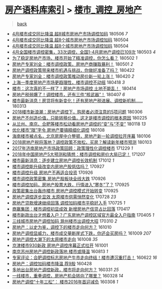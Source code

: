 [房产语料库索引](../../README.md)  > [楼市_调控_房地产](楼市_调控_房地产.md)
====
> [back](../README.md)

- [4月楼市成交同比降温 超8城市房地产市场调控加码](http://jkwz.applinzi.com/ittc/7099901847949280267.html#4%E6%9C%88%E6%A5%BC%E5%B8%82%E6%88%90%E4%BA%A4%E5%90%8C%E6%AF%94%E9%99%8D%E6%B8%A9+%E8%B6%858%E5%9F%8E%E5%B8%82%E6%88%BF%E5%9C%B0%E4%BA%A7%E5%B8%82%E5%9C%BA%E8%B0%83%E6%8E%A7%E5%8A%A0%E7%A0%81) 180506 *7* 
- [4月楼市成交同比降温 超8个城市房地产市场调控加码](http://jkwz.applinzi.com/ittc/7099274280724595718.html#4%E6%9C%88%E6%A5%BC%E5%B8%82%E6%88%90%E4%BA%A4%E5%90%8C%E6%AF%94%E9%99%8D%E6%B8%A9+%E8%B6%858%E4%B8%AA%E5%9F%8E%E5%B8%82%E6%88%BF%E5%9C%B0%E4%BA%A7%E5%B8%82%E5%9C%BA%E8%B0%83%E6%8E%A7%E5%8A%A0%E7%A0%81) 180504  
- [4月楼市成交同比降温 超8个城市房地产市场调控加码](http://jkwz.applinzi.com/ittc/7099258843798438918.html#4%E6%9C%88%E6%A5%BC%E5%B8%82%E6%88%90%E4%BA%A4%E5%90%8C%E6%AF%94%E9%99%8D%E6%B8%A9+%E8%B6%858%E4%B8%AA%E5%9F%8E%E5%B8%82%E6%88%BF%E5%9C%B0%E4%BA%A7%E5%B8%82%E5%9C%BA%E8%B0%83%E6%8E%A7%E5%8A%A0%E7%A0%81) 180504  
- [4月全国楼市调控密集，33次调控，全国1-4月房地产调控已109次](http://jkwz.applinzi.com/ittc/7098934557376250897.html#4%E6%9C%88%E5%85%A8%E5%9B%BD%E6%A5%BC%E5%B8%82%E8%B0%83%E6%8E%A7%E5%AF%86%E9%9B%86%EF%BC%8C33%E6%AC%A1%E8%B0%83%E6%8E%A7%EF%BC%8C%E5%85%A8%E5%9B%BD1-4%E6%9C%88%E6%88%BF%E5%9C%B0%E4%BA%A7%E8%B0%83%E6%8E%A7%E5%B7%B2109%E6%AC%A1) 180503 *4* 
- [为了稳定房地产市场，楼市开始了精准调控，你怎么看？](http://jkwz.applinzi.com/ittc/7098465018943374342.html#%E4%B8%BA%E4%BA%86%E7%A8%B3%E5%AE%9A%E6%88%BF%E5%9C%B0%E4%BA%A7%E5%B8%82%E5%9C%BA%EF%BC%8C%E6%A5%BC%E5%B8%82%E5%BC%80%E5%A7%8B%E4%BA%86%E7%B2%BE%E5%87%86%E8%B0%83%E6%8E%A7%EF%BC%8C%E4%BD%A0%E6%80%8E%E4%B9%88%E7%9C%8B%EF%BC%9F) 180502 *1* 
- [房地产专家刘全：楼市调控政策，房地产商赚取暴利！](http://jkwz.applinzi.com/ittc/7098143174554027025.html#%E6%88%BF%E5%9C%B0%E4%BA%A7%E4%B8%93%E5%AE%B6%E5%88%98%E5%85%A8%EF%BC%9A%E6%A5%BC%E5%B8%82%E8%B0%83%E6%8E%A7%E6%94%BF%E7%AD%96%EF%BC%8C%E6%88%BF%E5%9C%B0%E4%BA%A7%E5%95%86%E8%B5%9A%E5%8F%96%E6%9A%B4%E5%88%A9%EF%BC%81) 180501 *2* 
- [房地产调控政策带来楼市机遇与挑战，你做好准备了吗？](http://jkwz.applinzi.com/ittc/7094913452768494609.html#%E6%88%BF%E5%9C%B0%E4%BA%A7%E8%B0%83%E6%8E%A7%E6%94%BF%E7%AD%96%E5%B8%A6%E6%9D%A5%E6%A5%BC%E5%B8%82%E6%9C%BA%E9%81%87%E4%B8%8E%E6%8C%91%E6%88%98%EF%BC%8C%E4%BD%A0%E5%81%9A%E5%A5%BD%E5%87%86%E5%A4%87%E4%BA%86%E5%90%97%EF%BC%9F) 180422  
- [房地产专家刘全：楼市调控政策推动房价新一轮上涨！](http://jkwz.applinzi.com/ittc/7093967197577937926.html#%E6%88%BF%E5%9C%B0%E4%BA%A7%E4%B8%93%E5%AE%B6%E5%88%98%E5%85%A8%EF%BC%9A%E6%A5%BC%E5%B8%82%E8%B0%83%E6%8E%A7%E6%94%BF%E7%AD%96%E6%8E%A8%E5%8A%A8%E6%88%BF%E4%BB%B7%E6%96%B0%E4%B8%80%E8%BD%AE%E4%B8%8A%E6%B6%A8%EF%BC%81) 180420 *2* 
- [上海一季度房地产市场更趋理性，楼市调控不动摇](http://jkwz.applinzi.com/ittc/7093393927417889802.html#%E4%B8%8A%E6%B5%B7%E4%B8%80%E5%AD%A3%E5%BA%A6%E6%88%BF%E5%9C%B0%E4%BA%A7%E5%B8%82%E5%9C%BA%E6%9B%B4%E8%B6%8B%E7%90%86%E6%80%A7%EF%BC%8C%E6%A5%BC%E5%B8%82%E8%B0%83%E6%8E%A7%E4%B8%8D%E5%8A%A8%E6%91%87) 180418 *3* 
- [楼市：这次真的不一样了！房地产市场调控 土地不能乱！  ​](http://jkwz.applinzi.com/ittc/7091947454671094794.html#%E6%A5%BC%E5%B8%82%EF%BC%9A%E8%BF%99%E6%AC%A1%E7%9C%9F%E7%9A%84%E4%B8%8D%E4%B8%80%E6%A0%B7%E4%BA%86%EF%BC%81%E6%88%BF%E5%9C%B0%E4%BA%A7%E5%B8%82%E5%9C%BA%E8%B0%83%E6%8E%A7+%E5%9C%9F%E5%9C%B0%E4%B8%8D%E8%83%BD%E4%B9%B1%EF%BC%81++%E2%80%8B) 180414  
- [房地产税弱爆了！调控楼市，还有三件“核武器”！](http://jkwz.applinzi.com/ittc/7089268443079771152.html#%E6%88%BF%E5%9C%B0%E4%BA%A7%E7%A8%8E%E5%BC%B1%E7%88%86%E4%BA%86%EF%BC%81%E8%B0%83%E6%8E%A7%E6%A5%BC%E5%B8%82%EF%BC%8C%E8%BF%98%E6%9C%89%E4%B8%89%E4%BB%B6%E2%80%9C%E6%A0%B8%E6%AD%A6%E5%99%A8%E2%80%9D%EF%BC%81) 180407 *6* 
- [楼市最新消息！房贷将有新变化！还有房地产税进展、调控新机制……](http://jkwz.applinzi.com/ittc/7079762358128083984.html#%E6%A5%BC%E5%B8%82%E6%9C%80%E6%96%B0%E6%B6%88%E6%81%AF%EF%BC%81%E6%88%BF%E8%B4%B7%E5%B0%86%E6%9C%89%E6%96%B0%E5%8F%98%E5%8C%96%EF%BC%81%E8%BF%98%E6%9C%89%E6%88%BF%E5%9C%B0%E4%BA%A7%E7%A8%8E%E8%BF%9B%E5%B1%95%E3%80%81%E8%B0%83%E6%8E%A7%E6%96%B0%E6%9C%BA%E5%88%B6%E2%80%A6%E2%80%A6) 180313  
- [2018楼市新浪潮：房地产调控下，购房者必须注意的5项问题](http://jkwz.applinzi.com/ittc/7077394623050023942.html#2018%E6%A5%BC%E5%B8%82%E6%96%B0%E6%B5%AA%E6%BD%AE%EF%BC%9A%E6%88%BF%E5%9C%B0%E4%BA%A7%E8%B0%83%E6%8E%A7%E4%B8%8B%EF%BC%8C%E8%B4%AD%E6%88%BF%E8%80%85%E5%BF%85%E9%A1%BB%E6%B3%A8%E6%84%8F%E7%9A%845%E9%A1%B9%E9%97%AE%E9%A2%98) 180306  
- [房地产不创造价值，只能转移价值，这才是楼市调控的根本原因](http://jkwz.applinzi.com/ittc/7073957496115168273.html#%E6%88%BF%E5%9C%B0%E4%BA%A7%E4%B8%8D%E5%88%9B%E9%80%A0%E4%BB%B7%E5%80%BC%EF%BC%8C%E5%8F%AA%E8%83%BD%E8%BD%AC%E7%A7%BB%E4%BB%B7%E5%80%BC%EF%BC%8C%E8%BF%99%E6%89%8D%E6%98%AF%E6%A5%BC%E5%B8%82%E8%B0%83%E6%8E%A7%E7%9A%84%E6%A0%B9%E6%9C%AC%E5%8E%9F%E5%9B%A0) 180225  
- [从兰州、南京、合肥等楼市松动看房地产调控的“变”与“不变”](http://jkwz.applinzi.com/ittc/7059921173964391435.html#%E4%BB%8E%E5%85%B0%E5%B7%9E%E3%80%81%E5%8D%97%E4%BA%AC%E3%80%81%E5%90%88%E8%82%A5%E7%AD%89%E6%A5%BC%E5%B8%82%E6%9D%BE%E5%8A%A8%E7%9C%8B%E6%88%BF%E5%9C%B0%E4%BA%A7%E8%B0%83%E6%8E%A7%E7%9A%84%E2%80%9C%E5%8F%98%E2%80%9D%E4%B8%8E%E2%80%9C%E4%B8%8D%E5%8F%98%E2%80%9D) 180118 *13* 
- [优化楼市“限”字令 房地产要搞精细化调控](http://jkwz.applinzi.com/ittc/7056125596881388550.html#%E4%BC%98%E5%8C%96%E6%A5%BC%E5%B8%82%E2%80%9C%E9%99%90%E2%80%9D%E5%AD%97%E4%BB%A4+%E6%88%BF%E5%9C%B0%E4%BA%A7%E8%A6%81%E6%90%9E%E7%B2%BE%E7%BB%86%E5%8C%96%E8%B0%83%E6%8E%A7) 180108  
- [海南楼市被点名，北京房屋中介整顿，房地产新一轮调控拉开序幕](http://jkwz.applinzi.com/ittc/7055415556834853905.html#%E6%B5%B7%E5%8D%97%E6%A5%BC%E5%B8%82%E8%A2%AB%E7%82%B9%E5%90%8D%EF%BC%8C%E5%8C%97%E4%BA%AC%E6%88%BF%E5%B1%8B%E4%B8%AD%E4%BB%8B%E6%95%B4%E9%A1%BF%EF%BC%8C%E6%88%BF%E5%9C%B0%E4%BA%A7%E6%96%B0%E4%B8%80%E8%BD%AE%E8%B0%83%E6%8E%A7%E6%8B%89%E5%BC%80%E5%BA%8F%E5%B9%95) 180106  
- [2018房地产税将落地？调控政策不放松，买房？解读新年楼市预测](http://jkwz.applinzi.com/ittc/7054377360613180427.html#2018%E6%88%BF%E5%9C%B0%E4%BA%A7%E7%A8%8E%E5%B0%86%E8%90%BD%E5%9C%B0%EF%BC%9F%E8%B0%83%E6%8E%A7%E6%94%BF%E7%AD%96%E4%B8%8D%E6%94%BE%E6%9D%BE%EF%BC%8C%E4%B9%B0%E6%88%BF%EF%BC%9F%E8%A7%A3%E8%AF%BB%E6%96%B0%E5%B9%B4%E6%A5%BC%E5%B8%82%E9%A2%84%E6%B5%8B) 180103  
- [2017年济南房地产市场政策回顾：政策理性化调控楼市](http://jkwz.applinzi.com/ittc/7052430226976408593.html#2017%E5%B9%B4%E6%B5%8E%E5%8D%97%E6%88%BF%E5%9C%B0%E4%BA%A7%E5%B8%82%E5%9C%BA%E6%94%BF%E7%AD%96%E5%9B%9E%E9%A1%BE%EF%BC%9A%E6%94%BF%E7%AD%96%E7%90%86%E6%80%A7%E5%8C%96%E8%B0%83%E6%8E%A7%E6%A5%BC%E5%B8%82) 171229 *1* 
- [2018年中国房地产5大预测和猜想：楼市调控和房价大局已定！](http://jkwz.applinzi.com/ittc/7044303680663192592.html#2018%E5%B9%B4%E4%B8%AD%E5%9B%BD%E6%88%BF%E5%9C%B0%E4%BA%A75%E5%A4%A7%E9%A2%84%E6%B5%8B%E5%92%8C%E7%8C%9C%E6%83%B3%EF%BC%9A%E6%A5%BC%E5%B8%82%E8%B0%83%E6%8E%A7%E5%92%8C%E6%88%BF%E4%BB%B7%E5%A4%A7%E5%B1%80%E5%B7%B2%E5%AE%9A%EF%BC%81) 171207  
- [楼市最新消息：逐步建立房地产调控长效机制](http://jkwz.applinzi.com/ittc/7023593535763383312.html#%E6%A5%BC%E5%B8%82%E6%9C%80%E6%96%B0%E6%B6%88%E6%81%AF%EF%BC%9A%E9%80%90%E6%AD%A5%E5%BB%BA%E7%AB%8B%E6%88%BF%E5%9C%B0%E4%BA%A7%E8%B0%83%E6%8E%A7%E9%95%BF%E6%95%88%E6%9C%BA%E5%88%B6) 171012 *1* 
- [楼市调控能升级改变内房地产股低估吗？](http://jkwz.applinzi.com/ittc/7017949506342224912.html#%E6%A5%BC%E5%B8%82%E8%B0%83%E6%8E%A7%E8%83%BD%E5%8D%87%E7%BA%A7%E6%94%B9%E5%8F%98%E5%86%85%E6%88%BF%E5%9C%B0%E4%BA%A7%E8%82%A1%E4%BD%8E%E4%BC%B0%E5%90%97%EF%BC%9F) 170927  
- [楼市调控升级 房地产不再适合投资](http://jkwz.applinzi.com/ittc/7017653656739120145.html#%E6%A5%BC%E5%B8%82%E8%B0%83%E6%8E%A7%E5%8D%87%E7%BA%A7+%E6%88%BF%E5%9C%B0%E4%BA%A7%E4%B8%8D%E5%86%8D%E9%80%82%E5%90%88%E6%8A%95%E8%B5%84) 170926  
- [楼市调控政策密集 房地产股板块全线大跌](http://jkwz.applinzi.com/ittc/7017518099996345361.html#%E6%A5%BC%E5%B8%82%E8%B0%83%E6%8E%A7%E6%94%BF%E7%AD%96%E5%AF%86%E9%9B%86+%E6%88%BF%E5%9C%B0%E4%BA%A7%E8%82%A1%E6%9D%BF%E5%9D%97%E5%85%A8%E7%BA%BF%E5%A4%A7%E8%B7%8C) 170926  
- [楼市调控加码，房地产股票大跌，行情进入“寒冬”了？](http://jkwz.applinzi.com/ittc/7017326944797066257.html#%E6%A5%BC%E5%B8%82%E8%B0%83%E6%8E%A7%E5%8A%A0%E7%A0%81%EF%BC%8C%E6%88%BF%E5%9C%B0%E4%BA%A7%E8%82%A1%E7%A5%A8%E5%A4%A7%E8%B7%8C%EF%BC%8C%E8%A1%8C%E6%83%85%E8%BF%9B%E5%85%A5%E2%80%9C%E5%AF%92%E5%86%AC%E2%80%9D%E4%BA%86%EF%BC%9F) 170925  
- [政策密集出台轰炸楼市 房地产调控模式开始转变](http://jkwz.applinzi.com/ittc/7017172601103975441.html#%E6%94%BF%E7%AD%96%E5%AF%86%E9%9B%86%E5%87%BA%E5%8F%B0%E8%BD%B0%E7%82%B8%E6%A5%BC%E5%B8%82+%E6%88%BF%E5%9C%B0%E4%BA%A7%E8%B0%83%E6%8E%A7%E6%A8%A1%E5%BC%8F%E5%BC%80%E5%A7%8B%E8%BD%AC%E5%8F%98) 170925  
- [房地产调控逐步显效 太原楼市供需悄然变化](http://jkwz.applinzi.com/ittc/6995276708041982992.html#%E6%88%BF%E5%9C%B0%E4%BA%A7%E8%B0%83%E6%8E%A7%E9%80%90%E6%AD%A5%E6%98%BE%E6%95%88+%E5%A4%AA%E5%8E%9F%E6%A5%BC%E5%B8%82%E4%BE%9B%E9%9C%80%E6%82%84%E7%84%B6%E5%8F%98%E5%8C%96) 170728 *23* 
- [房地产贷款增速继续回落 调控加码楼市平稳好入手](http://jkwz.applinzi.com/ittc/6994286216818983952.html#%E6%88%BF%E5%9C%B0%E4%BA%A7%E8%B4%B7%E6%AC%BE%E5%A2%9E%E9%80%9F%E7%BB%A7%E7%BB%AD%E5%9B%9E%E8%90%BD+%E8%B0%83%E6%8E%A7%E5%8A%A0%E7%A0%81%E6%A5%BC%E5%B8%82%E5%B9%B3%E7%A8%B3%E5%A5%BD%E5%85%A5%E6%89%8B) 170725 *1* 
- [商赢集团：楼市调控初显成效 新增房地产信贷占比回落](http://jkwz.applinzi.com/ittc/6957451642239714308.html#%E5%95%86%E8%B5%A2%E9%9B%86%E5%9B%A2%EF%BC%9A%E6%A5%BC%E5%B8%82%E8%B0%83%E6%8E%A7%E5%88%9D%E6%98%BE%E6%88%90%E6%95%88+%E6%96%B0%E5%A2%9E%E6%88%BF%E5%9C%B0%E4%BA%A7%E4%BF%A1%E8%B4%B7%E5%8D%A0%E6%AF%94%E5%9B%9E%E8%90%BD) 170417  
- [楼市新政出台才想着入户？广东房地产调控区域官方最全入户指南](http://jkwz.applinzi.com/ittc/6953098858707026949.html#%E6%A5%BC%E5%B8%82%E6%96%B0%E6%94%BF%E5%87%BA%E5%8F%B0%E6%89%8D%E6%83%B3%E7%9D%80%E5%85%A5%E6%88%B7%EF%BC%9F%E5%B9%BF%E4%B8%9C%E6%88%BF%E5%9C%B0%E4%BA%A7%E8%B0%83%E6%8E%A7%E5%8C%BA%E5%9F%9F%E5%AE%98%E6%96%B9%E6%9C%80%E5%85%A8%E5%85%A5%E6%88%B7%E6%8C%87%E5%8D%97) 170405 *1* 
- [三线城市房地产调控加码 滁州楼市出调控大招](http://jkwz.applinzi.com/ittc/6943418185557738501.html#%E4%B8%89%E7%BA%BF%E5%9F%8E%E5%B8%82%E6%88%BF%E5%9C%B0%E4%BA%A7%E8%B0%83%E6%8E%A7%E5%8A%A0%E7%A0%81+%E6%BB%81%E5%B7%9E%E6%A5%BC%E5%B8%82%E5%87%BA%E8%B0%83%E6%8E%A7%E5%A4%A7%E6%8B%9B) 170310 *2* 
- [房地产：以史为鉴，调控下的楼市走向何方？](http://jkwz.applinzi.com/ittc/6887314619542012933.html#%E6%88%BF%E5%9C%B0%E4%BA%A7%EF%BC%9A%E4%BB%A5%E5%8F%B2%E4%B8%BA%E9%89%B4%EF%BC%8C%E8%B0%83%E6%8E%A7%E4%B8%8B%E7%9A%84%E6%A5%BC%E5%B8%82%E8%B5%B0%E5%90%91%E4%BD%95%E6%96%B9%EF%BC%9F) 161010  
- [房地产调控显威力，楼市成交量断崖式下跌，你还会买房吗？](http://jkwz.applinzi.com/ittc/6886918835537445893.html#%E6%88%BF%E5%9C%B0%E4%BA%A7%E8%B0%83%E6%8E%A7%E6%98%BE%E5%A8%81%E5%8A%9B%EF%BC%8C%E6%A5%BC%E5%B8%82%E6%88%90%E4%BA%A4%E9%87%8F%E6%96%AD%E5%B4%96%E5%BC%8F%E4%B8%8B%E8%B7%8C%EF%BC%8C%E4%BD%A0%E8%BF%98%E4%BC%9A%E4%B9%B0%E6%88%BF%E5%90%97%EF%BC%9F) 161009 *207* 
- [房地产调控大潮下的太原楼市走向](http://jkwz.applinzi.com/ittc/6886640148879508484.html#%E6%88%BF%E5%9C%B0%E4%BA%A7%E8%B0%83%E6%8E%A7%E5%A4%A7%E6%BD%AE%E4%B8%8B%E7%9A%84%E5%A4%AA%E5%8E%9F%E6%A5%BC%E5%B8%82%E8%B5%B0%E5%90%91) 161008 *35* 
- [京津楼市930新政 房地产调控序幕正式拉开](http://jkwz.applinzi.com/ittc/6884149177713427461.html#%E4%BA%AC%E6%B4%A5%E6%A5%BC%E5%B8%82930%E6%96%B0%E6%94%BF+%E6%88%BF%E5%9C%B0%E4%BA%A7%E8%B0%83%E6%8E%A7%E5%BA%8F%E5%B9%95%E6%AD%A3%E5%BC%8F%E6%8B%89%E5%BC%80) 161001  
- [南京苏州房地产调控新政落地 楼市或降温](http://jkwz.applinzi.com/ittc/6865767160986731525.html#%E5%8D%97%E4%BA%AC%E8%8B%8F%E5%B7%9E%E6%88%BF%E5%9C%B0%E4%BA%A7%E8%B0%83%E6%8E%A7%E6%96%B0%E6%94%BF%E8%90%BD%E5%9C%B0+%E6%A5%BC%E5%B8%82%E6%88%96%E9%99%8D%E6%B8%A9) 160813 *1* 
- [专家评论：合肥调控标志房地产牛市走向终结！楼市遭沉重打击！](http://jkwz.applinzi.com/ittc/6846481863342031876.html#%E4%B8%93%E5%AE%B6%E8%AF%84%E8%AE%BA%EF%BC%9A%E5%90%88%E8%82%A5%E8%B0%83%E6%8E%A7%E6%A0%87%E5%BF%97%E6%88%BF%E5%9C%B0%E4%BA%A7%E7%89%9B%E5%B8%82%E8%B5%B0%E5%90%91%E7%BB%88%E7%BB%93%EF%BC%81%E6%A5%BC%E5%B8%82%E9%81%AD%E6%B2%89%E9%87%8D%E6%89%93%E5%87%BB%EF%BC%81) 160622 *16* 
- [房地产：调控加码楼市降温 荐9股](http://jkwz.applinzi.com/ittc/6826049160255898629.html#%E6%88%BF%E5%9C%B0%E4%BA%A7%EF%BC%9A%E8%B0%83%E6%8E%A7%E5%8A%A0%E7%A0%81%E6%A5%BC%E5%B8%82%E9%99%8D%E6%B8%A9+%E8%8D%909%E8%82%A1) 160428  
- [多地出台房地产调控新政，楼市将走向何方？](http://jkwz.applinzi.com/ittc/6815708087977509893.html#%E5%A4%9A%E5%9C%B0%E5%87%BA%E5%8F%B0%E6%88%BF%E5%9C%B0%E4%BA%A7%E8%B0%83%E6%8E%A7%E6%96%B0%E6%94%BF%EF%BC%8C%E6%A5%BC%E5%B8%82%E5%B0%86%E8%B5%B0%E5%90%91%E4%BD%95%E6%96%B9%EF%BC%9F) 160331 *25* 
- [一线楼市，重拳调控，房地产机会转向了哪里？](http://jkwz.applinzi.com/ittc/6814692615790265348.html#%E4%B8%80%E7%BA%BF%E6%A5%BC%E5%B8%82%EF%BC%8C%E9%87%8D%E6%8B%B3%E8%B0%83%E6%8E%A7%EF%BC%8C%E6%88%BF%E5%9C%B0%E4%BA%A7%E6%9C%BA%E4%BC%9A%E8%BD%AC%E5%90%91%E4%BA%86%E5%93%AA%E9%87%8C%EF%BC%9F) 160328 *14* 
- [房地产调控“十年三松”： 楼市2016年首迎减负](http://jkwz.applinzi.com/ittc/6807148093589947396.html#%E6%88%BF%E5%9C%B0%E4%BA%A7%E8%B0%83%E6%8E%A7%E2%80%9C%E5%8D%81%E5%B9%B4%E4%B8%89%E6%9D%BE%E2%80%9D%EF%BC%9A+%E6%A5%BC%E5%B8%822016%E5%B9%B4%E9%A6%96%E8%BF%8E%E5%87%8F%E8%B4%9F) 160308 *1* 
